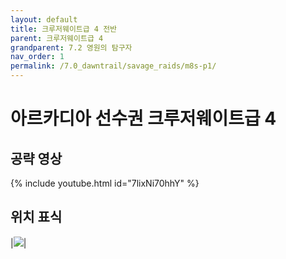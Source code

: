 ```yaml
---
layout: default
title: 크루저웨이트급 4 전반
parent: 크루저웨이트급 4
grandparent: 7.2 영원의 탐구자
nav_order: 1
permalink: /7.0_dawntrail/savage_raids/m8s-p1/
---
```


# **아르카디아 선수권 크루저웨이트급 4**

## 공략 영상

{% include youtube.html id="7lixNi70hhY" %}

## 위치 표식

|![]({{site.baseurl}}/images/7.0_dawntrail/m8s/marker.png)|


